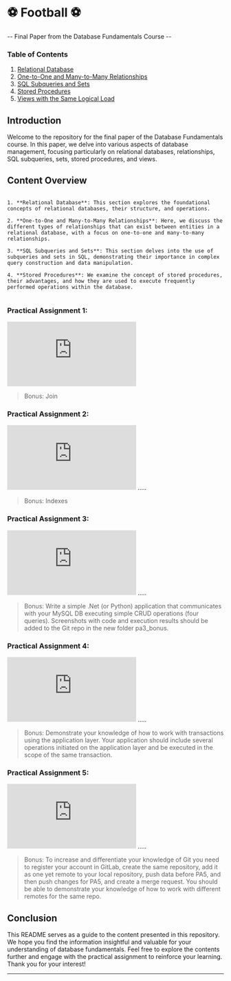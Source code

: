 # ⚽ Football ⚽
-- Final Paper from the Database Fundamentals Course --

### Table of Contents

1. [Relational Database](#relational-database)
2. [One-to-One and Many-to-Many Relationships](#one-to-one-and-many-to-many-relationships)
3. [SQL Subqueries and Sets](#sql-subqueries-and-sets)
4. [Stored Procedures](#stored-procedures)
5. [Views with the Same Logical Load](#views-with-the-same-logical-load)

## Introduction

Welcome to the repository for the final paper of the Database Fundamentals course. In this paper, we delve into various aspects of database management, focusing particularly on relational databases, relationships, SQL subqueries, sets, stored procedures, and views.

 ## Content Overview
 ```

1. **Relational Database**: This section explores the foundational concepts of relational databases, their structure, and operations.

2. **One-to-One and Many-to-Many Relationships**: Here, we discuss the different types of relationships that can exist between entities in a relational database, with a focus on one-to-one and many-to-many relationships.

3. **SQL Subqueries and Sets**: This section delves into the use of subqueries and sets in SQL, demonstrating their importance in complex query construction and data manipulation.

4. **Stored Procedures**: We examine the concept of stored procedures, their advantages, and how they are used to execute frequently performed operations within the database.
   
```
<a name="#relational-database"></a>
### Practical Assignment 1:
![progress](http://www.yarntomato.com/percentbarmaker/button.php?barPosition=60&leftFill=%23FF0000 "progress")

<a name="#one-to-one-and-many-to-many-relationships"></a>
>Bonus: Join
### Practical Assignment 2: 
![progress](http://www.yarntomato.com/percentbarmaker/button.php?barPosition=50&leftFill=%23FF0000 "progress")
.....
>Bonus: Indexes

<a name="#sql-subqueries-and-sets"></a>
### Practical Assignment 3: 
![progress](http://www.yarntomato.com/percentbarmaker/button.php?barPosition=60&leftFill=%23FF0000 "progress")
.....
>Bonus: Write a simple .Net (or Python) application that communicates with your MySQL DB executing simple CRUD operations (four queries). Screenshots with code and execution results should be added to the Git repo in the new folder pa3_bonus.

<a name="#stored-procedures"></a>
### Practical Assignment 4: 
![progress](http://www.yarntomato.com/percentbarmaker/button.php?barPosition=60&leftFill=%23FF0000 "progress")
.....
>Bonus: Demonstrate your knowledge of how to work with transactions using the application layer. Your application should include several operations initiated on the application layer and be executed in the scope of the same transaction.

<a name="#views-with-the-same-logical-load"></a>
### Practical Assignment 5: 
![progress](http://www.yarntomato.com/percentbarmaker/button.php?barPosition=60&leftFill=%23FF0000 "progress")
.....
>Bonus: To increase and differentiate your knowledge of Git you need to register your account in GitLab, create the same repository, add it as one yet remote to your local repository, push data before PA5, and then push changes for PA5, and create a merge request. You should be able to demonstrate your knowledge of how to work with different remotes for the same repo.

## Conclusion

This README serves as a guide to the content presented in this repository. We hope you find the information insightful and valuable for your understanding of database fundamentals. Feel free to explore the contents further and engage with the practical assignment to reinforce your learning. Thank you for your interest!

---
